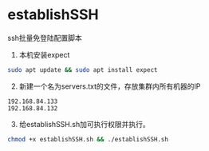 # establishSSH
ssh批量免登陆配置脚本

1. 本机安装expect
```bash
sudo apt update && sudo apt install expect
```
2. 新建一个名为servers.txt的文件，存放集群内所有机器的IP
```
192.168.84.133
192.168.84.132
```
3. 给establishSSH.sh加可执行权限并执行。
```bash
chmod +x establishSSH.sh && ./establishSSH.sh
```

